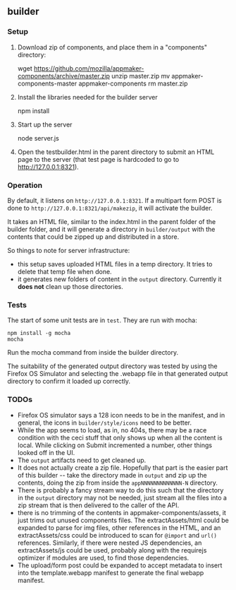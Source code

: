 ## builder

### Setup

1) Download zip of components, and place them in a "components" directory:

    wget https://github.com/mozilla/appmaker-components/archive/master.zip
    unzip master.zip
    mv appmaker-components-master appmaker-components
    rm master.zip

2) Install the libraries needed for the builder server

    npm install

3) Start up the server

    node server.js

4) Open the testbuilder.html in the parent directory to submit an HTML page
to the server (that test page is hardcoded to go to http://127.0.0.1:8321).

### Operation

By default, it listens on `http://127.0.0.1:8321`. If a multipart form POST is
done to `http://127.0.0.1:8321/api/makezip`, it will activate the builder.

It takes an HTML file, similar to the index.html in the parent folder of the
builder folder, and it will generate a directory in `builder/output` with
the contents that could be zipped up and distributed in a store.

So things to note for server infrastructure:

* this setup saves uploaded HTML files in a temp directory. It tries to delete
that temp file when done.
* it generates new folders of content in the `output` directory. Currently it
**does not** clean up those directories.

### Tests

The start of some unit tests are in `test`. They are run with mocha:

    npm install -g mocha
    mocha

Run the mocha command from inside the builder directory.

The suitability of the generated output directory was tested by using the
Firefox OS Simulator and selecting the .webapp file in that generated output
directory to confirm it loaded up correctly.

### TODOs

* Firefox OS simulator says a 128 icon needs to be in the manifest, and in
general, the icons in `builder/style/icons` need to be better.
* While the app seems to load, as in, no 404s, there may be a race condition
with the ceci stuff that only shows up when all the content is local. While
clicking on Submit incremented a number, other things looked off in the UI.
* The `output` artifacts need to get cleaned up.
* It does not actually create a zip file. Hopefully that part is the easier
part of this builder -- take the directory made in `output` and zip up the
contents, doing the zip from inside the `appNNNNNNNNNNNNN-N` directory.
* There is probably a fancy stream way to do this such that the directory
in the `output` directory may not be needed, just stream all the files into
a zip stream that is then delivered to the caller of the API.
* there is no trimming of the contents in appmaker-components/assets, it just
trims out unused components files. The extractAssets/html could be expanded to
parse for img files, other references in the HTML, and an extractAssets/css
could be introduced to scan for `@import` and `url()` references. Similarly,
if there were nested JS dependencies, an extractAssets/js could be used,
probably along with the requirejs optimizer if modules are used, to find those
dependencies.
* The upload/form post could be expanded to accept metadata to insert into the
template.webapp manifest to generate the final webapp manifest.
